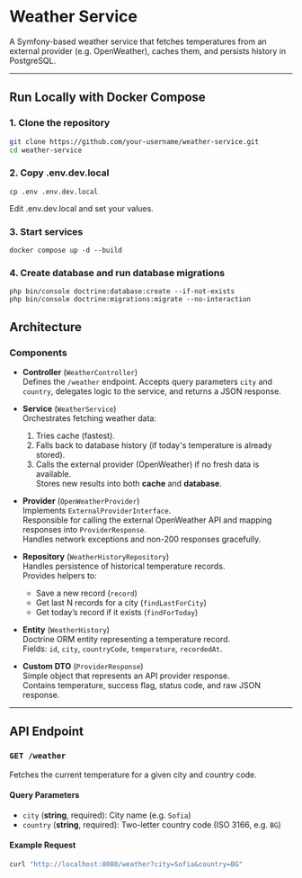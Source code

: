 # Weather Service

A Symfony-based weather service that fetches temperatures from an external provider (e.g. OpenWeather), caches them, and persists history in PostgreSQL.

---

## Run Locally with Docker Compose

### 1. Clone the repository
```bash
git clone https://github.com/your-username/weather-service.git
cd weather-service
```

### 2. Copy .env.dev.local
```
cp .env .env.dev.local
```
Edit .env.dev.local and set your values.

### 3. Start services
```
docker compose up -d --build
```
### 4. Create database and run database migrations
```
php bin/console doctrine:database:create --if-not-exists
php bin/console doctrine:migrations:migrate --no-interaction
```

## Architecture

### Components

- **Controller** (`WeatherController`)  
  Defines the `/weather` endpoint. Accepts query parameters `city` and `country`, delegates logic to the service, and returns a JSON response.

- **Service** (`WeatherService`)  
  Orchestrates fetching weather data:
    1. Tries cache (fastest).
    2. Falls back to database history (if today's temperature is already stored).
    3. Calls the external provider (OpenWeather) if no fresh data is available.  
       Stores new results into both **cache** and **database**.

- **Provider** (`OpenWeatherProvider`)  
  Implements `ExternalProviderInterface`.  
  Responsible for calling the external OpenWeather API and mapping responses into `ProviderResponse`.  
  Handles network exceptions and non-200 responses gracefully.

- **Repository** (`WeatherHistoryRepository`)  
  Handles persistence of historical temperature records.  
  Provides helpers to:
    - Save a new record (`record`)
    - Get last N records for a city (`findLastForCity`)
    - Get today’s record if it exists (`findForToday`)

- **Entity** (`WeatherHistory`)  
  Doctrine ORM entity representing a temperature record.  
  Fields: `id`, `city`, `countryCode`, `temperature`, `recordedAt`.

- **Custom DTO** (`ProviderResponse`)  
  Simple object that represents an API provider response.  
  Contains temperature, success flag, status code, and raw JSON response.

---

## API Endpoint

### `GET /weather`

Fetches the current temperature for a given city and country code.

#### Query Parameters
- `city` (**string**, required): City name (e.g. `Sofia`)
- `country` (**string**, required): Two-letter country code (ISO 3166, e.g. `BG`)

#### Example Request
```bash
curl "http://localhost:8080/weather?city=Sofia&country=BG"

